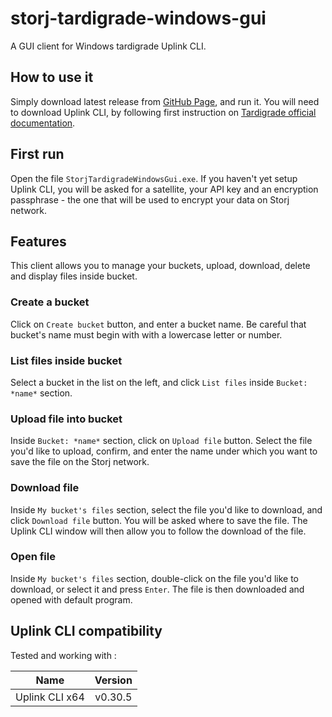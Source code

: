 # storj-tardigrade-windows-gui
A GUI client for Windows tardigrade Uplink CLI.

## How to use it
Simply download latest release from [GitHub Page](https://github.com/Carlotronics/storj-tardigrade-windows-gui/releases "Releases"), and run it.
You will need to download Uplink CLI, by following first instruction on [Tardigrade official documentation](https://documentation.tardigrade.io/api-reference/uplink-cli "Documentation").

## First run
Open the file `StorjTardigradeWindowsGui.exe`. If you haven't yet setup Uplink CLI, you will be asked for a satellite, your API key and an encryption passphrase - the one that will be used to encrypt your data on Storj network.

## Features
This client allows you to manage your buckets, upload, download, delete and display files inside bucket.

### Create a bucket
Click on `Create bucket` button, and enter a bucket name.
Be careful that bucket's name must begin with with a lowercase letter or number.

### List files inside bucket
Select a bucket in the list on the left, and click `List files` inside `Bucket: *name*` section.

### Upload file into bucket
Inside `Bucket: *name*` section, click on `Upload file` button.
Select the file you'd like to upload, confirm, and enter the name under which you want to save the file on the Storj network.

### Download file
Inside `My bucket's files` section, select the file you'd like to download, and click `Download file` button.
You will be asked where to save the file. The Uplink CLI window will then allow you to follow the download of the file.

### Open file
Inside `My bucket's files` section, double-click on the file you'd like to download, or select it and press `Enter`.
The file is then downloaded and opened with default program.

## Uplink CLI compatibility
Tested and working with :

| Name           | Version   |
|:--------------:|:---------:|
| Uplink CLI x64 | v0.30.5   |